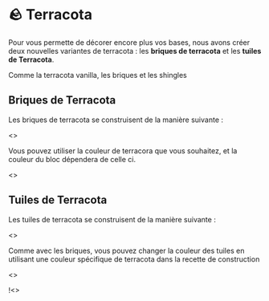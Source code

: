 # 🪨 Terracota

Pour vous permette de décorer encore plus vos bases, nous avons créer deux nouvelles variantes de terracota : les **briques de terracota** et les **tuiles de Terracota**.

Comme la terracota vanilla, les briques et les shingles

## Briques de Terracota
Les briques de terracota se construisent de la manière suivante :

<>

Vous pouvez utiliser la couleur de terracora que vous souhaitez, et la couleur du bloc dépendera de celle ci.

<>

## Tuiles de Terracota
Les tuiles de terracota se construisent de la manière suivante :

<>

Comme avec les briques, vous pouvez changer la couleur des tuiles en utilisant une couleur spécifique de terracota dans la recette de construction 

<>

!<>